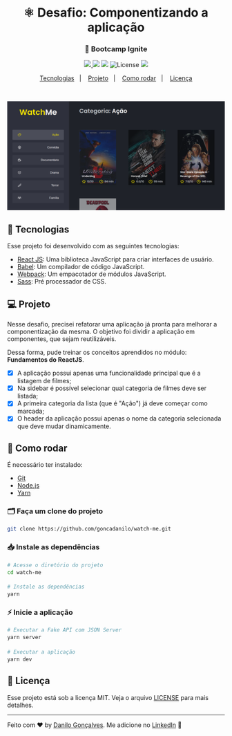 <h1 align="center">
 ⚛ Desafio: Componentizando a aplicação
</h1>
<h3 align="center">
  🚀 Bootcamp Ignite
</h3>

<p align="center">
  <a href="https://www.rocketseat.com.br/" target="_blank">
    <img src="https://img.shields.io/static/v1?label=Bootcamp&message=Ignite%20|%20Rocketseat&color=8257E5&labelColor=000000" />
  </a>
  
  <img src="https://img.shields.io/static/v1?label=Chapter&message=01&color=8257E5&labelColor=000000" />
  
   <img src="https://img.shields.io/static/v1?label=Challenge&message=02&color=8257E5&labelColor=000000" />

  <img alt="License" src="https://img.shields.io/static/v1?label=license&message=MIT&color=8257E5&labelColor=000000">

  <a href="https://app.rocketseat.com.br/me/goncadanilo">
    <img src="https://img.shields.io/static/v1?label=Made%20By&message=Danilo%20Gon%C3%A7alves&color=8257E5&labelColor=000000" />
  </a>
</p>

<p align="center">
  <a href="#-tecnologias">Tecnologias</a>&nbsp;&nbsp;&nbsp;|&nbsp;&nbsp;&nbsp;
  <a href="#-projeto">Projeto</a>&nbsp;&nbsp;&nbsp;|&nbsp;&nbsp;&nbsp;
  <a href="#-como-rodar">Como rodar</a>&nbsp;&nbsp;&nbsp;|&nbsp;&nbsp;&nbsp;
  <a href="#-licença">Licença</a>
</p>

<br>

<p align="center">
  <img alt="Auth NestJS" src=".github/watch-me.png">
</p>

## 🚀 Tecnologias

Esse projeto foi desenvolvido com as seguintes tecnologias:

- [React JS](https://pt-br.reactjs.org/): Uma biblioteca JavaScript para criar interfaces de usuário.
- [Babel](https://babeljs.io/): Um compilador de código JavaScript.
- [Webpack](https://webpack.js.org/): Um empacotador de módulos JavaScript.
- [Sass](https://sass-lang.com/): Pré processador de CSS.

## 💻 Projeto

Nesse desafio, precisei refatorar uma aplicação já pronta para melhorar a componentização da mesma. O objetivo foi dividir a aplicação em componentes, que sejam reutilizáveis. 

Dessa forma, pude treinar os conceitos aprendidos no módulo: **Fundamentos do ReactJS**.

- [x] A aplicação possui apenas uma funcionalidade principal que é a listagem de filmes;
- [x] Na sidebar é possível selecionar qual categoria de filmes deve ser listada;
- [x] A primeira categoria da lista (que é "Ação") já deve começar como marcada;
- [x] O header da aplicação possui apenas o nome da categoria selecionada que deve mudar dinamicamente.

## 🔧 Como rodar

É necessário ter instalado:
- [Git](https://git-scm.com)
- [Node.js](https://nodejs.org/)
- [Yarn](https://yarnpkg.com/)

### 🗂 Faça um clone do projeto

```bash
git clone https://github.com/goncadanilo/watch-me.git
```

### 📥 Instale as dependências
```bash
# Acesse o diretório do projeto
cd watch-me

# Instale as dependências
yarn
```

### ⚡ Inicie a aplicação
```bash
# Executar a Fake API com JSON Server
yarn server

# Executar a aplicação
yarn dev
```

## 📝 Licença

Esse projeto está sob a licença MIT. Veja o arquivo [LICENSE](LICENSE) para mais detalhes.

---

Feito com ♥ by [Danilo Gonçalves](https://github.com/goncadanilo). Me adicione no [LinkedIn](https://www.linkedin.com/in/goncadanilo/) :wave:
